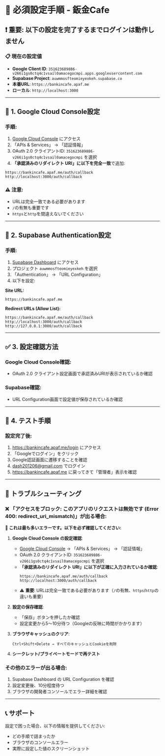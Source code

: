 # 🚨 必須設定手順 - 鈑金Cafe

## ❗ 重要: 以下の設定を完了するまでログインは動作しません

### 📋 現在の設定値

- **Google Client ID**: `351623689886-v266i1gs0ctq4c1vsail0amacegocmpi.apps.googleusercontent.com`
- **Supabase Project**: `auwmmosfteomieyexkeh.supabase.co`
- **本番URL**: `https://bankincafe.apaf.me`
- **ローカル**: `http://localhost:3000`

---

## 🔧 1. Google Cloud Console設定

### 手順:
1. [Google Cloud Console](https://console.cloud.google.com/) にアクセス
2. 「APIs & Services」 → 「認証情報」
3. OAuth 2.0 クライアントID: `351623689886-v266i1gs0ctq4c1vsail0amacegocmpi` を選択
4. **「承認済みのリダイレクト URI」**に以下を**完全一致**で追加:

```
https://bankincafe.apaf.me/auth/callback
http://localhost:3000/auth/callback
```

### ⚠️ 注意:
- URLは完全一致である必要があります
- `/`の有無も重要です
- `https`と`http`を間違えないでください

---

## 🔧 2. Supabase Authentication設定

### 手順:
1. [Supabase Dashboard](https://supabase.com/dashboard/projects) にアクセス
2. プロジェクト `auwmmosfteomieyexkeh` を選択
3. 「Authentication」 → 「URL Configuration」
4. 以下を設定:

**Site URL:**
```
https://bankincafe.apaf.me
```

**Redirect URLs (Allow List):**
```
https://bankincafe.apaf.me/auth/callback
http://localhost:3000/auth/callback
http://127.0.0.1:3000/auth/callback
```

---

## ✅ 3. 設定確認方法

### Google Cloud Console確認:
- OAuth 2.0 クライアント設定画面で承認済みURIが表示されているか確認

### Supabase確認:
- URL Configuration画面で設定値が保存されているか確認

---

## 🎯 4. テスト手順

### 設定完了後:
1. https://bankincafe.apaf.me/login にアクセス
2. 「Googleでログイン」をクリック
3. Google認証画面に遷移することを確認
4. dash201206@gmail.com でログイン
5. https://bankincafe.apaf.me に戻ってきて「管理者」表示を確認

---

## 🚨 トラブルシューティング

### ❌ 「アクセスをブロック: このアプリのリクエストは無効です (Error 400: redirect_uri_mismatch)」が出る場合:

**🔴 これは最も多いエラーです。以下を必ず確認してください:**

1. **Google Cloud Console の設定確認**:
   - [Google Cloud Console](https://console.cloud.google.com/) → 「APIs & Services」 → 「認証情報」
   - OAuth 2.0 クライアントID: `351623689886-v266i1gs0ctq4c1vsail0amacegocmpi` を選択
   - **「承認済みのリダイレクト URI」に以下が正確に入力されているか確認**:
     ```
     https://bankincafe.apaf.me/auth/callback
     http://localhost:3000/auth/callback
     ```
   - ⚠️ **重要**: URLは完全一致である必要があります（`/`の有無、`https`/`http`の違いも重要）

2. **設定の保存確認**:
   - 「保存」ボタンを押したか確認
   - 設定変更から5〜10分待つ（Googleの反映に時間がかかります）

3. **ブラウザキャッシュのクリア**:
   ```
   Ctrl+Shift+Delete → すべてのキャッシュとCookieを削除
   ```

4. **シークレット/プライベートモードで再テスト**

### その他のエラーが出る場合:
1. Supabase Dashboard の URL Configuration を確認
2. 設定変更後、10分程度待つ
3. ブラウザの開発者コンソールでエラー詳細を確認

---

## 📞 サポート

設定で困った場合、以下の情報を提供してください:
- どの手順で詰まったか
- ブラウザのコンソールエラー
- 実際に設定した値のスクリーンショット